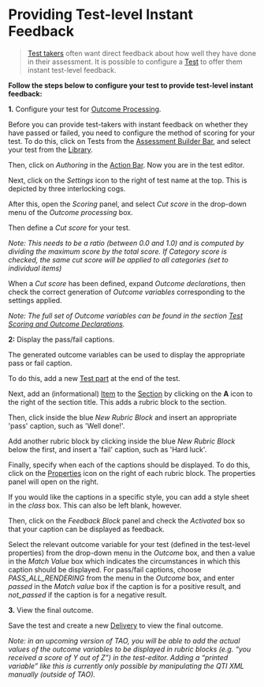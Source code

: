 <!--
created_at: 2018-11-15
authors:         
    - "Catherine Pease"
--> 

# Providing Test-level Instant Feedback

>[Test takers](../appendix/glossary.md#test-takers) often want direct feedback about how well they have done in their assessment. It is possible to configure a [Test](../appendix/glossary.md#test) to offer them instant test-level feedback.


**Follow the steps below to configure your test to provide test-level instant feedback:**

**1.** Configure your test for [Outcome Processing](../appendix/glossary.md#outcome-processing).

Before you can provide test-takers with instant feedback on whether they have passed or failed, you need to configure the method of scoring for your test. To do this, click on Tests from the [Assessment Builder Bar](../appendix/glossary.md#assessment-builder-bar), and select your test from the [Library](../appendix/glossary.md#library).

Then, click on *Authoring* in the [Action Bar](../appendix/glossary.md#action-bar). Now you are in the test editor. 

Next, click on the *Settings* icon to the right of test name at the top. This is depicted by three interlocking cogs.

After this, open the *Scoring* panel, and select *Cut score* in the  drop-down menu of the *Outcome processing* box.

Then define a *Cut score* for your test.

*Note: This needs to be a ratio (between 0.0 and 1.0) and is computed by dividing the maximum score by the total score. If *Category score* is checked, the same cut score will be applied to all categories (set to individual items)*

When a *Cut score* has been defined, expand *Outcome declarations*, then check the correct generation of *Outcome variables* corresponding to the settings applied. 

<!-- Missing Screenshot: Configuring Scoring to provide Test-level Instant Feedback Tests -->

*Note: The full set of *Outcome variables* can be found in the section [Test Scoring and Outcome Declarations](../tests/test-scoring-and-outcome-declarations.md).*


**2:** Display the pass/fail captions.

The generated outcome variables can be used to display the appropriate pass or fail caption.
 
To do this, add a new [Test part](../appendix/glossary.md#test-part) at the end of the test.

Next, add an (informational) [Item](../appendix/glossary.md#item) to the [Section](../appendix/glossary.md#section)  by clicking on the **A** icon to the right of the section title. This adds a rubric block to the section. 

Then, click inside the blue *New Rubric Block* and insert an appropriate 'pass' caption, such as 'Well done!'. 

Add another rubric block by clicking inside the blue *New Rubric Block* below the first, and insert a 'fail' caption, such as 'Hard luck'.

Finally, specify when each of the captions should be displayed. To do this, click on the [Properties](../appendix/glossary.md#properties) icon on the right of each rubric block. The properties panel will open on the right. 

If you would like the captions in a specific style, you can add a style sheet in the *class* box. This can also be left blank, however. 

Then, click on the *Feedback Block* panel and check the *Activated* box so that your caption can be displayed as feedback. 

Select the relevant outcome variable for your test (defined in the test-level properties) from the drop-down menu in the *Outcome* box, and then a value in the *Match Value* box which indicates the circumstances in which this caption should be displayed. For pass/fail captions, choose *PASS\_ALL\_RENDERING* from the menu in the *Outcome* box, and enter *passed* in the *Match value* box if the caption is for a positive result, and *not_passed* if the caption is for a negative result.

<!-- Missing Screenshot:  Giving Test-level Instant Feedback -->

**3.** View the final outcome.

Save the test and create a new [Delivery](../appendix/glossary.md#delivery) to view the final outcome.

*Note: in an upcoming version of TAO, you will be able to add the actual values of the  outcome variables to be displayed in rubric blocks (e.g. “you received a score of Y out of Z”) in the test-editor. Adding a “printed variable” like this is currently only possible by manipulating the QTI XML manually (outside of TAO).*